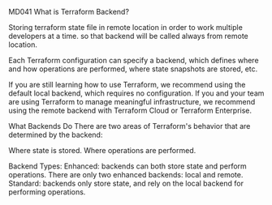 MD041 What is Terraform Backend?

Storing terraform state file in remote location in order to work multiple developers at a time. so that backend will be called always from remote location.

Each Terraform configuration can specify a backend, which defines where and how operations are performed, where state snapshots are stored, etc.

If you are still learning how to use Terraform, we recommend using the default local backend, which requires no configuration.
If you and your team are using Terraform to manage meaningful infrastructure, we recommend using the remote backend with Terraform Cloud or Terraform Enterprise.

What Backends Do
There are two areas of Terraform's behavior that are determined by the backend:

Where state is stored.
Where operations are performed.

Backend Types:
Enhanced: backends can both store state and perform operations. There are only two enhanced backends: local and remote.
Standard: backends only store state, and rely on the local backend for performing operations.

